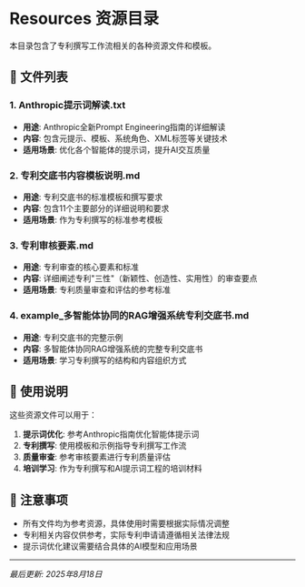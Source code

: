 # Resources 资源目录

本目录包含了专利撰写工作流相关的各种资源文件和模板。

## 📁 文件列表

### 1. Anthropic提示词解读.txt
- **用途**: Anthropic全新Prompt Engineering指南的详细解读
- **内容**: 包含元提示、模板、系统角色、XML标签等关键技术
- **适用场景**: 优化各个智能体的提示词，提升AI交互质量

### 2. 专利交底书内容模板说明.md
- **用途**: 专利交底书的标准模板和撰写要求
- **内容**: 包含11个主要部分的详细说明和要求
- **适用场景**: 作为专利撰写的标准参考模板

### 3. 专利审核要素.md
- **用途**: 专利审查的核心要素和标准
- **内容**: 详细阐述专利"三性"（新颖性、创造性、实用性）的审查要点
- **适用场景**: 专利质量审查和评估的参考标准

### 4. example_多智能体协同的RAG增强系统专利交底书.md
- **用途**: 专利交底书的完整示例
- **内容**: 多智能体协同RAG增强系统的完整专利交底书
- **适用场景**: 学习专利撰写的结构和内容组织方式



## 🎯 使用说明

这些资源文件可以用于：

1. **提示词优化**: 参考Anthropic指南优化智能体提示词
2. **专利撰写**: 使用模板和示例指导专利撰写工作流
3. **质量审查**: 参考审核要素进行专利质量评估
4. **培训学习**: 作为专利撰写和AI提示词工程的培训材料

## 📝 注意事项

- 所有文件均为参考资源，具体使用时需要根据实际情况调整
- 专利相关内容仅供参考，实际专利申请请遵循相关法律法规
- 提示词优化建议需要结合具体的AI模型和应用场景

---
*最后更新: 2025年8月18日*